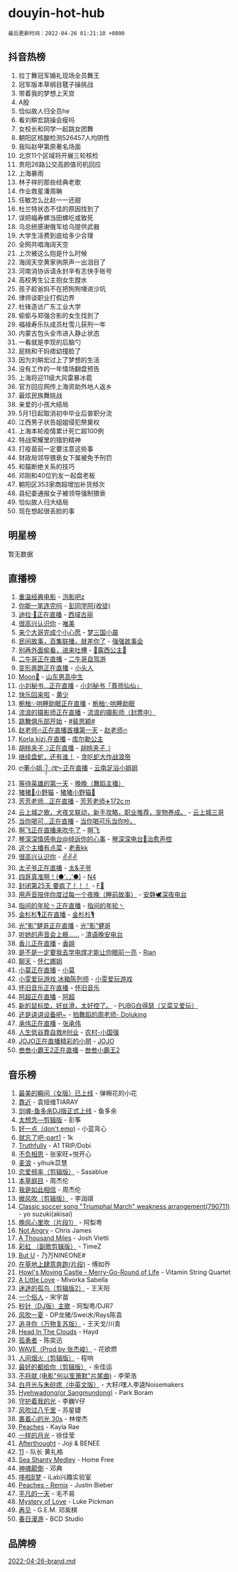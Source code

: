 # douyin-hot-hub

`最后更新时间：2022-04-26 01:21:10 +0800`

## 抖音热榜

1. 拉丁舞冠军婚礼现场全员舞王
1. 冠军版本草纲目毽子操挑战
1. 带着我的梦想上天宫
1. A股
1. 恰似故人归全员he
1. 看刘畊宏跳操会瘦吗
1. 女校长和同学一起跳女团舞
1. 朝阳区核酸检测526457人均阴性
1. 我叫赵甲第原著名场面
1. 北京11个区域将开展三轮核检
1. 贵阳26路公交高颜值司机回应
1. 上海暴雨
1. 林子祥的那些经典老歌
1. 作业救星潘周聃
1. 任敏怎么比赵一一还甜
1. 杜兰特状态不佳的原因找到了
1. 误把福寿螺当田螺吃或致死
1. 乌总统感谢俄军给乌提供武器
1. 大学生活费到底给多少合理
1. 全网共唱海阔天空
1. 上次被这么抱是什么时候
1. 海阔天空黄家驹原声一出泪目了
1. 河南消协诉请永封辛有志快手账号
1. 高校男生公主抱女生蹚水
1. 孩子趁爸妈不在把狗狗埋进沙坑
1. 律师谈职业打假边界
1. 杜锋造访广东工业大学
1. 偷偷与郑强合影的女生找到了
1. 福禄寿乐队成员杜雪儿获刑一年
1. 内蒙古包头全市进入静止状态
1. 一看就是李现的后脑勺
1. 屁桃和干妈痞幼撞脸了
1. 因为刘畊宏过上了梦想的生活
1. 没有工作的一年情场翻盘预告
1. 上海将迎11级大风雷暴冰雹
1. 官方回应网传上海资助外地人返乡
1. 最炫民族舞挑战
1. 亲爱的小孩大结局
1. 5月1日起取消初中毕业后普职分流
1. 江西男子状告姐姐侵犯祭奠权
1. 上海本轮疫情累计死亡超100例
1. 特战荣耀里的猎豹精神
1. 打疫苗前一定要注意这些事
1. 财政局领导猥亵女下属被免予刑罚
1. 和猫断绝关系的技巧
1. 邓刚和40位钓友一起盘老板
1. 朝阳区353家商超增加补货频次
1. 县纪委通报女子被领导强制猥亵
1. 恰似故人归大结局
1. 现在想起很丢脸的事

## 明星榜

暂无数据

## 直播榜

1. [重温经典电影](https://webcast.amemv.com/webcast/reflow/7090577644143627022) - [泡影吧z](https://www.iesdouyin.com/share/user/105293699198?sec_uid=MS4wLjABAAAApb2yziplGWs4nFeQ7lh9cFftdfA_vlNMAFViQ1ySf68)
1. [你能一笔连完吗](https://webcast.amemv.com/webcast/reflow/7090348030632725278) - [彭同学阿(收徒)](https://www.iesdouyin.com/share/user/2005124921164648?sec_uid=MS4wLjABAAAAxiAktVdaqtPUlge6PTHgZBcuWmbifIUuT8oyAldorKulb4I67OsttrluOM6yvvJE)
1. [迪拉·🦋正在直播](https://webcast.amemv.com/webcast/reflow/7090589067360062219) - [西域古丽](https://www.iesdouyin.com/share/user/1301422998554920?sec_uid=MS4wLjABAAAA7aA4b69LyDuQI9aJpMyMnEMv6q-Ai1PjrxtqPAw8dPGvMgeTvpl_GVUNpjxY14pW)
1. [很高兴认识你](https://webcast.amemv.com/webcast/reflow/7090588305930128159) - [唯美](https://www.iesdouyin.com/share/user/1464185005019774?sec_uid=MS4wLjABAAAAtmWdlduMYUK3JqBabs0n3lP1XTM0dC4fNMKU8lqvy2K9PuRm_eX8qw-VuMWJVDvm)
1. [来个大哥完成个小心愿](https://webcast.amemv.com/webcast/reflow/7090381840615328519) - [梦三国小晨](https://www.iesdouyin.com/share/user/109555215950?sec_uid=MS4wLjABAAAAG2eTVwavQjbq7MB1NITi5eaWUbuSdmHU7IobLPrzPzY)
1. [民间故事，百集联播，就差你了](https://webcast.amemv.com/webcast/reflow/7090559968218188581) - [强强故事会](https://www.iesdouyin.com/share/user/2651623392027358?sec_uid=MS4wLjABAAAAZ2bb5ueJd6a3N12boQJ_vWwooqTjCJQl81Fcxu0II1CIYNlmLiMTTZ7kG7XJa4MN)
1. [别再外面偷看，进来吐槽](https://webcast.amemv.com/webcast/reflow/7090582620735621899) - [🌈露西公主👸](https://www.iesdouyin.com/share/user/59970170735?sec_uid=MS4wLjABAAAA60BJMFoJK8moqb2yS9lkx3FUT_4TTU2lMVbnfYnBGNM)
1. [二牛哥正在直播](https://webcast.amemv.com/webcast/reflow/7090588200237845289) - [二牛哥自驾游](https://www.iesdouyin.com/share/user/98843925848?sec_uid=MS4wLjABAAAAiICTIFNNNEEkkSzo_YmQUBmMqiLpCW_5vj1RRaEBb8g)
1. [变形奔跑正在直播](https://webcast.amemv.com/webcast/reflow/7090053676089232158) - [小头人](https://www.iesdouyin.com/share/user/95044026931?sec_uid=MS4wLjABAAAApwqm8NaXk2jFOTA2CY5Gu7431BCvFCjmW8mEpqc6XtE)
1. [Moon🌙](https://webcast.amemv.com/webcast/reflow/7090584037147904809) - [山东男高中生](https://www.iesdouyin.com/share/user/63691548801?sec_uid=MS4wLjABAAAAWfJ3glDbuHv87gSuPZcpH0Dj7lAitCGk8Kc8x3fa7AQ)
1. [小刘秘书...正在直播](https://webcast.amemv.com/webcast/reflow/7090589313330596623) - [小刘秘书「尊师仙仙」](https://www.iesdouyin.com/share/user/57931439247?sec_uid=MS4wLjABAAAAwKJ0qJpv2Aql2mI1sT5CEnZpLd-qx97FogN5BY4-WWM)
1. [快乐回来啦](https://webcast.amemv.com/webcast/reflow/7090584561544858398) - [黄少](https://www.iesdouyin.com/share/user/103390790246?sec_uid=MS4wLjABAAAAXpiu_znOXuquorHDvJ-NurzQTbUbWzG6F_rr8EZEswY)
1. [栀柚✨哄睡助眠正在直播](https://webcast.amemv.com/webcast/reflow/7090588514378713871) - [栀柚✨哄睡助眠](https://www.iesdouyin.com/share/user/65219609516?sec_uid=MS4wLjABAAAALiBtZkBWVSnLfrtqmX6EYHXE1qSsbcmRMYQw2ZVCLqA)
1. [流浪的摄影师正在直播](https://webcast.amemv.com/webcast/reflow/7090590535878036255) - [流浪的摄影师（封票中）](https://www.iesdouyin.com/share/user/50017009476?sec_uid=MS4wLjABAAAAPSOs49Hpuj_Fv2mQUa0PmgRGif4OCu0HGoKZWpo_UM0)
1. [跳舞俱乐部开始](https://webcast.amemv.com/webcast/reflow/7090589918648470276) - [#裴思颖#](https://www.iesdouyin.com/share/user/1961144625412048?sec_uid=MS4wLjABAAAAEsITzjHE0tKMGZAwZa2BCBzAFwYyska7eMlcWzE03oB0cgWRc5X1ipei1c2rMUQf)
1. [赵老师🔥正在直播首播第一天](https://webcast.amemv.com/webcast/reflow/7090587444264864512) - [赵老师🔥](https://www.iesdouyin.com/share/user/3078255701664078?sec_uid=MS4wLjABAAAAxAUd2jDIjrkkQZvyr70L3IQKokd_ODcOQUwgbPXbL5SrYm0SDClm625Sxrhcmyym)
1. [Korla kizi.在直播](https://webcast.amemv.com/webcast/reflow/7090547594715630340) - [库尔勒公主](https://www.iesdouyin.com/share/user/109621714968?sec_uid=MS4wLjABAAAAfPyBut7W2KBD7Gyu24ExtbFkrJI0wfuqaIb8ygxYGCU)
1. [胡桃夹子☽正在直播](https://webcast.amemv.com/webcast/reflow/7090588549728226062) - [胡桃夹子☽](https://www.iesdouyin.com/share/user/1741257797013646?sec_uid=MS4wLjABAAAAqz1n-gOV1ZY4Brv0Np9hpLod1fS2OTNY8R4NHy_07nlUGMNsGqUzQ2jlm2MJHLI9)
1. [继续盘蛇，还有谁！](https://webcast.amemv.com/webcast/reflow/7090586693937515277) - [贪吃蛇大作战浪帝](https://www.iesdouyin.com/share/user/695338677056871?sec_uid=MS4wLjABAAAALHeuvYS0VVcmYJUwKZt6OtlcT4ZswAIdWypHDNTC1TU)
1. [ღ董小姐᭄ꦿ࿐正在直播](https://webcast.amemv.com/webcast/reflow/7090589955705457408) - [云南足浴小姐姐](https://www.iesdouyin.com/share/user/103905413803?sec_uid=MS4wLjABAAAA_P7bbsWFNNKMbT8-Ri2hi-vjyc6sg1YGtf-zkvXq83o)
1. [等待英雄的第一天](https://webcast.amemv.com/webcast/reflow/7090590477656984360) - [晚晚（舞蹈主播）](https://www.iesdouyin.com/share/user/1715688623317372?sec_uid=MS4wLjABAAAAuAIJX7o2dztUkr2tqCQKHLhfD8YUepXcdX_WWlJDLYSfwSlJQfOHoKaGOF9JHMoi)
1. [猪猪🐷小野猫](https://webcast.amemv.com/webcast/reflow/7090589628285160207) - [猪猪小野猫🐷](https://www.iesdouyin.com/share/user/1455372587773979?sec_uid=MS4wLjABAAAACTEoeHN-MTCEGGoRYHU0HIfqxSNDkUnyn6uUxn4W961X7WdFx5cuCPJnJC9JGIyI)
1. [芳芳老师...正在直播](https://webcast.amemv.com/webcast/reflow/7090591136112298789) - [芳芳老师✈️172c m](https://www.iesdouyin.com/share/user/1253867858428984?sec_uid=MS4wLjABAAAABHfbFBehFhh-Nk_rlydvigiiThYepjPZkrFD5RR6T-KaigyXt0cKUavj3gFrkGBp)
1. [云上城之歌，犬夜叉联动，新手攻略，职业推荐，宠物养成。](https://webcast.amemv.com/webcast/reflow/7090541200633056031) - [云上城三哥](https://www.iesdouyin.com/share/user/193102030832392?sec_uid=MS4wLjABAAAA1QHKRNUVl7T8qa5vIVWb0FtXf6fUHtzV7kgn6BWn_HU)
1. [当你喝可...正在直播](https://webcast.amemv.com/webcast/reflow/7090526822273665806) - [当你喝可乐当你吵。](https://www.iesdouyin.com/share/user/62527618387?sec_uid=MS4wLjABAAAAgiZslbjy6wmEehfCdR8Q48DadNuEK9-DAPTAR122iYY)
1. [啊飞正在直播来吹牛了](https://webcast.amemv.com/webcast/reflow/7090572886557068067) - [啊飞](https://www.iesdouyin.com/share/user/91610475965?sec_uid=MS4wLjABAAAA0_EBmE-CRuu3Gdqhwzd-_cKfwZj0mBoak9JA2jxHnCo)
1. [琴深深情感电台@倾诉你的心事](https://webcast.amemv.com/webcast/reflow/7090556898541931294) - [琴深深电台🍭治愈声控](https://www.iesdouyin.com/share/user/2331408378917384?sec_uid=MS4wLjABAAAA28BDC7TIHOylL6HpoHy2KdfHeRLAQYEhUe0bFUhU6QGDlqEn3prFJCqYZk0Uobsd)
1. [这个主播有点菜](https://webcast.amemv.com/webcast/reflow/7090537187158412043) - [老表kk](https://www.iesdouyin.com/share/user/58786852941?sec_uid=MS4wLjABAAAAqG3feGg2EPIPFVsBrYqjhwuqyQ3J-vTuMQ_reKxEl4c)
1. [很高兴认识你](https://webcast.amemv.com/webcast/reflow/7090553539139455777) - [✌️✌️✌️](https://www.iesdouyin.com/share/user/105090752613?sec_uid=MS4wLjABAAAATb2ZgXWuAQ-q6QXULJsR_8qZuVxv16N_UJslgZFllnE)
1. [太子爷正在直播](https://webcast.amemv.com/webcast/reflow/7090583090698980109) - [太&子爷](https://www.iesdouyin.com/share/user/83045646147?sec_uid=MS4wLjABAAAA6pHdYO4y0qLhCKL7ooxccnxukVaKFaji3cU_q-li2Ho)
1. [四哥真准啊！(●'◡'●)](https://webcast.amemv.com/webcast/reflow/7090512820810418974) - [N4](https://www.iesdouyin.com/share/user/105866402177?sec_uid=MS4wLjABAAAAkC3tzujPpTyXiWJc53PaBTCEcpXhI27KqC-S5bPOag8)
1. [封闭第25天 要疯了！！！](https://webcast.amemv.com/webcast/reflow/7090546037991295775) - [F💞](https://www.iesdouyin.com/share/user/281114673961735?sec_uid=MS4wLjABAAAALVspOBZtuBiqCP_8vI38RH4InpKzYXXqgs-u8XWCsCQ)
1. [用声音陪伴你度过每一个夜晚（睡前故事）](https://webcast.amemv.com/webcast/reflow/7090540881182264101) - [安静🕊深夜电台](https://www.iesdouyin.com/share/user/3527703235397684?sec_uid=MS4wLjABAAAA7Oh_wV7Onc2y95e6Dwcf2-2S6ISLALOkv5gaka4kjbxgnIjsqSPNKlMbHozA-lnR)
1. [指间的年轮丶正在直播](https://webcast.amemv.com/webcast/reflow/7090577163686054692) - [指间的年轮丶](https://www.iesdouyin.com/share/user/61724259877?sec_uid=MS4wLjABAAAAXMgGlZAwVr4pbpp2Xv06gjQt1qwdW-MVgKVeCpjbBNE)
1. [金杉杉🎙️正在直播](https://webcast.amemv.com/webcast/reflow/7090569774295485225) - [金杉杉🎙️](https://www.iesdouyin.com/share/user/1095532541381956?sec_uid=MS4wLjABAAAA_H7mzfVKGcA9_bd9z3ui8Z5TzGnStyyrEZ_3IUfQLnlpgIelDk0A94h1kdeRhIoL)
1. [光“影”健哥正在直播](https://webcast.amemv.com/webcast/reflow/7090584047549811496) - [光“影”健哥](https://www.iesdouyin.com/share/user/25320378976?sec_uid=MS4wLjABAAAAcCNa24AgWglmyv9gHPstH39aWNLLeBqGnQy9hDLca_Q)
1. [听她的声音会上瘾......](https://webcast.amemv.com/webcast/reflow/7090540772172663565) - [清语晚安电台](https://www.iesdouyin.com/share/user/255565887188159?sec_uid=MS4wLjABAAAAhiRjz_HI6aYx9BMVt4CupZmCmRoJazXwM3ZfDL9mht0)
1. [香儿正在直播](https://webcast.amemv.com/webcast/reflow/7090582505182939944) - [香姐](https://www.iesdouyin.com/share/user/62678293963?sec_uid=MS4wLjABAAAAUbCmpUnQDvwv-rVQ5WiKgmBatPW_mVk-eqEc3eN5j_k)
1. [是不是一定要我去学电焊才能让你眼前一亮](https://webcast.amemv.com/webcast/reflow/7090585885560884004) - [Rian](https://www.iesdouyin.com/share/user/60728863474?sec_uid=MS4wLjABAAAALgf1Neq97BxNX1Q7OuZt-BNaSleNxakUQFwLGW-Vz64)
1. [聊天](https://webcast.amemv.com/webcast/reflow/7090553553453959970) - [怀仁娜姐](https://www.iesdouyin.com/share/user/62372969846?sec_uid=MS4wLjABAAAAgLjUVQgV45jP5t0jnLAvvLG_Yyl9GOPIbDUhvjmKKDw)
1. [小莫正在直播](https://webcast.amemv.com/webcast/reflow/7090590859883793183) - [小莫](https://www.iesdouyin.com/share/user/84707765530?sec_uid=MS4wLjABAAAAjpZFBVU5iGg96zpdzcb-lXitSax6KlBQ06Fx6XxagtA)
1. [小雯爱玩游戏 冰箱陈列师](https://webcast.amemv.com/webcast/reflow/7090586041010178848) - [小雯爱玩游戏](https://www.iesdouyin.com/share/user/4234947079186508?sec_uid=MS4wLjABAAAAILgZUIr3l2GaMKfxKudlmhucBvst8_Reptxx2TmDGw_E0ydGId5JHpgfFdp9L-sU)
1. [怀旧音乐正在直播](https://webcast.amemv.com/webcast/reflow/7090534566779587365) - [怀旧音乐](https://www.iesdouyin.com/share/user/4068609727676211?sec_uid=MS4wLjABAAAA6OqItfcOov6i3PHB_GZQRM7X3JCt6h6qRnQ1E_1sqPo3nOSq74qJRmbUzLvqNmX6)
1. [阿超正在直播](https://webcast.amemv.com/webcast/reflow/7090585353622522638) - [阿超](https://www.iesdouyin.com/share/user/104873152703?sec_uid=MS4wLjABAAAAFMxNF7oI7RszmbR-EaLWRWQoWWO-Cwb83V5_Hwenltk)
1. [新的鼠标垫，好丝滑，太好控了。](https://webcast.amemv.com/webcast/reflow/7090518407612418824) - [PUBG白得瑟（又菜又爱玩）](https://www.iesdouyin.com/share/user/93098665912?sec_uid=MS4wLjABAAAASOYH3Z9RtLqhL5qH4dYoyJWAXQdGzbZ6NOJsXSiCrV8)
1. [还是讲讲设备吧~](https://webcast.amemv.com/webcast/reflow/7090535325063269150) - [拍舞蹈的周老师- Doluking](https://www.iesdouyin.com/share/user/64349282133?sec_uid=MS4wLjABAAAAtpV_tpdOS4kz8dg9X_yTM5C1KUwRYJHH9Kh17rCJMt8)
1. [承伟正在直播](https://webcast.amemv.com/webcast/reflow/7090590728019004164) - [张承伟](https://www.iesdouyin.com/share/user/96543793309?sec_uid=MS4wLjABAAAA0kkwQvQccaKtPSbOKFST9ChC8WEw-cUI4T434GAHfps)
1. [人生低谷靠自救#创业](https://webcast.amemv.com/webcast/reflow/7090580870775573256) - [农村-小国强](https://www.iesdouyin.com/share/user/2626056544858878?sec_uid=MS4wLjABAAAAx1_g54FhklLarHbMXR02N1z5K85WqgY9RpY0DZQqMpgSA2PASzAI6NXHm-_NSrKP)
1. [JOJO正在直播精彩的小朋](https://webcast.amemv.com/webcast/reflow/7090555433802287880) - [JOJO](https://www.iesdouyin.com/share/user/62882268644?sec_uid=MS4wLjABAAAAdpnyuLVRCYT2tggXxaWwXupmpuIEFJsXTqbldNgLtUk)
1. [叁叁小霸王2正在直播](https://webcast.amemv.com/webcast/reflow/7090570531482258216) - [叁叁小霸王2](https://www.iesdouyin.com/share/user/87657386767?sec_uid=MS4wLjABAAAAS5s0HB8U605pfsWA0RFBxbGln4eBbjKM7WyeOdZfH_I)

## 音乐榜

1. [最美的瞬间（女版）已上线](https://sf3-cdn-tos.douyinstatic.com/obj/tos-cn-ve-2774/527ce7f66142422e8d0727588b4f7c73) - 弹棉花的小花
1. [靠近]() - 袁娅维TIARAY
1. [剑魂-鱼多余DJ版正式上线]() - 鱼多余
1. [太想念—剪辑版](https://sf6-cdn-tos.douyinstatic.com/obj/tos-cn-ve-2774/36e8f9a582704fb49073288223cb24fd) - 彭筝
1. [好一点（don't emo)]() - 小蓝背心
1. [就忘了吧-part1]() - 1k
1. [Truthfully]() - A1 TRIP/Dobi
1. [不负相思](https://sf6-cdn-tos.douyinstatic.com/obj/tos-cn-ve-2774/2af93373f7aa46809780368bfef8f4ea) - 张家旺+悦开心
1. [麦浪](https://sf6-cdn-tos.douyinstatic.com/obj/tos-cn-ve-2774/aa0ed34dc6bc41dfbad5c8f2ea08b021) - yihuik苡慧
1. [恋爱频率（剪辑版）](https://sf6-cdn-tos.douyinstatic.com/obj/tos-cn-ve-2774/5fe5fbbb62d9433798e07a2fddb2213d) - Sasablue
1. [本草纲目]() - 周杰伦
1. [我是如此相信]() - 周杰伦
1. [微风吹（剪辑版）]() - 李润祺
1. [Classic soccer song "Triumphal March" weakness arrangement(790711)](https://sf3-cdn-tos.douyinstatic.com/obj/tos-cn-ve-2774/7881e2ee1b664fe9ae8d0b4e47c46751) - yo suzuki(akisai)
1. [晚风心里吹（片段1）](https://sf6-cdn-tos.douyinstatic.com/obj/tos-cn-ve-2774/504672ab830c472fa6a5870195b458a9) - 阿梨粤
1. [Not Angry](https://sf6-cdn-tos.douyinstatic.com/obj/tos-cn-ve-2774/a68705f440f245c4bce9f08bda774c51) - Chris James
1. [A Thousand Miles]() - Josh Vietti
1. [彩虹 （副歌剪辑版）](https://sf3-cdn-tos.douyinstatic.com/obj/tos-cn-ve-2774/66e0979fd8cb445a8a1813a9277d4696) - TimeZ
1. [But U](https://sf3-cdn-tos.douyinstatic.com/obj/tos-cn-ve-2774/c9b24e803abb480a87dd1768e2eb1da3) - 乃万NINEONE#
1. [在草地上肆意奔跑(片段)](https://sf6-cdn-tos.douyinstatic.com/obj/tos-cn-ve-2774/53a701c9c2fa45a0b21bb0c91aa90880) - 傅如乔
1. [Howl's Moving Castle - Merry-Go-Round of Life](https://sf6-cdn-tos.douyinstatic.com/obj/tos-cn-ve-2774/bbc7ac43728240848074cb5de742c0c2) - Vitamin String Quartet
1. [A Little Love](https://sf3-cdn-tos.douyinstatic.com/obj/tos-cn-ve-2774/eb352791b5c94a51b8a048ec6e74e199) - Mivorka Sabella
1. [迷途的孤鸟（剪辑版2）](https://sf6-cdn-tos.douyinstatic.com/obj/tos-cn-ve-2774/2e66f1fbe49240fd8c37a0e510129c89) - 王天阳
1. [一个俗人](https://sf3-cdn-tos.douyinstatic.com/obj/tos-cn-ve-2774/c9d0177aeea74be2b26593b598f1de07) - 宋宇苗
1. [秒针（DJ版）主歌](https://sf3-cdn-tos.douyinstatic.com/obj/tos-cn-ve-2774/19fee1960e4a408c9039a80d27e58189) - 阿梨粤/DJR7
1. [风吹一夏](https://sf6-cdn-tos.douyinstatic.com/obj/tos-cn-ve-2774/64b5a4609eb843c29c974d39d4d5d058) - DP龙猪/Swei水/Rays陈袁
1. [追寻你（万物复苏版）](https://sf3-cdn-tos.douyinstatic.com/obj/tos-cn-ve-2774/cfb22ccf85784f2f83bcefe9ad675822) - 王天戈/川青
1. [Head In The Clouds](https://sf6-cdn-tos.douyinstatic.com/obj/tos-cn-ve-2774/832325417d204627a2bd60407bd5a2ae) - Hayd
1. [孤勇者]() - 陈奕迅
1. [WAVE（Prod by 张杰峻）](https://sf6-cdn-tos.douyinstatic.com/obj/tos-cn-ve-2774/ffb189e5870a4074b9251322f2fb4727) - 花欲燃
1. [人间烟火（剪辑版）](https://sf6-cdn-tos.douyinstatic.com/obj/tos-cn-ve-2774/4cebb1e51fcc4572bebc0cee135924a2) - 程响
1. [最好的都给你（剪辑版）](https://sf6-cdn-tos.douyinstatic.com/obj/tos-cn-ve-2774/e321304ad36c4bdc88df946f53b7b6f9) - 余佳运
1. [不将就 (电影"何以笙箫默"片尾曲)](https://sf3-cdn-tos.douyinstatic.com/obj/tos-cn-ve-2774/48d2f86012d44daab051fb5212455378) - 李荣浩
1. [白月光与朱砂痣（中英文版）]() - 大籽/嘿人李逵Noisemakers
1. [Hyehwadong(or Sangmundong)](https://sf6-cdn-tos.douyinstatic.com/obj/tos-cn-ve-2774/1e90269e0a724c0ca2c61f7e7fb968fe) - Park Boram
1. [守护着我的光](https://sf3-cdn-tos.douyinstatic.com/obj/tos-cn-ve-2774/8dc7b12856414ddbb0c1c815273bee06) - 李巍V仔
1. [风吹过八千里](https://sf3-cdn-tos.douyinstatic.com/obj/tos-cn-ve-2774/a1a6ff5c96de4f13890fedc3fd6d4c76) - 苏星婕
1. [裹着心的光 30s](https://sf3-cdn-tos.douyinstatic.com/obj/tos-cn-ve-2774/45c466af5a184bc5bd5d537c19b5015e) - 林俊杰
1. [Peaches](https://sf3-cdn-tos.douyinstatic.com/obj/tos-cn-ve-2774/15b2ac36492a40a485ca49f175bb3f5c) - Kayla Rae
1. [一样的月光]() - 徐佳莹
1. [Afterthought](https://sf3-cdn-tos.douyinstatic.com/obj/tos-cn-ve-2774/5b832cdf45494148ba3c17fc04eec659) - Joji & BENEE
1. [11](https://sf6-cdn-tos.douyinstatic.com/obj/tos-cn-ve-2774/9e7c6cc79eb64e2fadb0af297165d43b) - 队长 黄礼格
1. [Sea Shanty Medley](https://sf6-cdn-tos.douyinstatic.com/obj/tos-cn-ve-2774/8a1625c23c7d44679072580628659aaf) - Home Free
1. [神魂颠倒](https://sf6-cdn-tos.douyinstatic.com/obj/tos-cn-ve-2774/35bf9a0f55b140cbad2ef9c9fd1c355a) - 邓典
1. [哆啦B梦](https://sf6-cdn-tos.douyinstatic.com/obj/tos-cn-ve-2774/11d91e597d504e8888820e5a70a9f69f) - iLab兴趣实验室
1. [Peaches - Remix](https://sf6-cdn-tos.douyinstatic.com/obj/tos-cn-ve-2774/efacc515f7b5454db7244dc1f32a6065) - Justin Bieber
1. [平凡的一天]() - 毛不易
1. [Mystery of Love](https://sf3-cdn-tos.douyinstatic.com/obj/tos-cn-ve-2774/7f23267b3df94e60bae314d584aae9f0) - Luke Pickman
1. [再见]() - G.E.M. 邓紫棋
1. [春日漫游](https://sf6-cdn-tos.douyinstatic.com/obj/tos-cn-ve-2774/614f052b8f134eee85f8160524ce2f33) - BCD Studio

## 品牌榜

[2022-04-26-brand.md](2022-04-26-brand.md)
